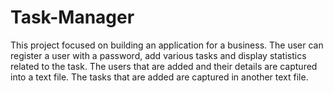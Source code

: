 # Task-Manager

This project focused on building an application for a business. The user can register a user with a password, add various tasks and display statistics related to the task.
The users that are added and their details are captured into a text file. The tasks that are added are captured in another text file. 
